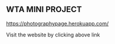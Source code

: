 ## WTA MINI PROJECT 

https://photographypage.herokuapp.com/

Visit the website by clicking above link
